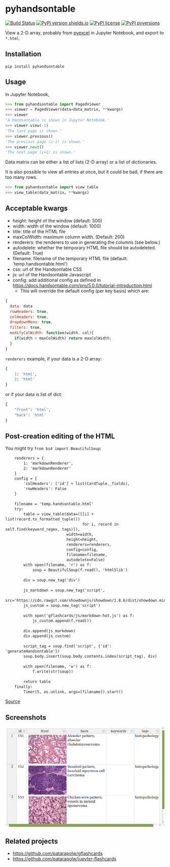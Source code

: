 # pyhandsontable

[![Build Status](https://travis-ci.org/patarapolw/pyhandsontable.svg?branch=master)](https://travis-ci.org/patarapolw/pyhandsontable)
[![PyPI version shields.io](https://img.shields.io/pypi/v/pyhandsontable.svg)](https://pypi.python.org/pypi/pyhandsontable/)
[![PyPI license](https://img.shields.io/pypi/l/pyhandsontable.svg)](https://pypi.python.org/pypi/pyhandsontable/)
[![PyPI pyversions](https://img.shields.io/pypi/pyversions/pyhandsontable.svg)](https://pypi.python.org/pypi/pyhandsontable/)

View a 2-D array, probably from [pyexcel](https://github.com/pyexcel/pyexcel) in Jupyter Notebook, and export to `*.html`.

## Installation

```commandline
pip install pyhandsontable
```

## Usage

In Jupyter Notebook,

```python
>>> from pyhandsontable import PagedViewer
>>> viewer = PagedViewer(data=data_matrix, **kwargs)
>>> viewer
'A Handsontable is shown in Jupyter Notebook.'
>>> viewer.view(-1)
'The last page is shown.'
>>> viewer.previous()
'The previous page (i-1) is shown.'
>>> viewer.next()
'The next page (i+1) is shown.'
```

Data matrix can be either a list of lists (2-D array) or a list of dictionaries.

It is also possible to view all entries at once, but it could be bad, if there are too many rows.

```python
>>> from pyhandsontable import view_table
>>> view_table(data_matrix, **kwargs)
```

## Acceptable kwargs

- height: height of the window (default: 500)
- width: width of the window (default: 1000)
- title: title of the HTML file
- maxColWidth: maximum column width. (Default: 200)
- renderers: the renderers to use in generating the columns (see below.)
- autodelete: whether the temporary HTML file should be autodeleted. (Default: True)
- filename: filename of the temporary HTML file (default: 'temp.handsontable.html')
- css: url of the Handsontable CSS
- js: url of the Handsontable Javascript
- config: add additional config as defined in https://docs.handsontable.com/pro/5.0.0/tutorial-introduction.html
  - This will override the default config (per key basis) which are:
  
```javascript
{
  data: data
  rowHeaders: true,
  colHeaders: true,
  dropdownMenu: true,
  filters: true,
  modifyColWidth: function(width, col){
    if(width > maxColWidth) return maxColWidth;
  }
}
```

`renderers` example, if your data is a 2-D array:

```python
{
    1: 'html',
    2: 'html'
}
```

or if your data is list of dict:

```python
{
    "front": 'html',
    "back": 'html'
}
```

## Post-creation editing of the HTML

You might try `from bs4 import BeautifulSoup`:

        renderers = {
            1: 'markdownRenderer',
            2: 'markdownRenderer'
        }
        config = {
            'colHeaders': ['id'] + list(CardTuple._fields),
            'rowHeaders': False
        }

        filename = 'temp.handsontable.html'
        try:
            table = view_table(data=([[i] + list(record.to_formatted_tuple())
                                      for i, record in self.find(keyword_regex, tags)]),
                               width=width,
                               height=height,
                               renderers=renderers,
                               config=config,
                               filename=filename,
                               autodelete=False)
            with open(filename, 'r') as f:
                soup = BeautifulSoup(f.read(), 'html5lib')

            div = soup.new_tag('div')

            js_markdown = soup.new_tag('script',
                                       src='https://cdn.rawgit.com/showdownjs/showdown/1.8.6/dist/showdown.min.js')
            js_custom = soup.new_tag('script')

            with open('gflashcards/js/markdown-hot.js') as f:
                js_custom.append(f.read())

            div.append(js_markdown)
            div.append(js_custom)

            script_tag = soup.find('script', {'id': 'generateHandsontable'})
            soup.body.insert(soup.body.contents.index(script_tag), div)

            with open(filename, 'w') as f:
                f.write(str(soup))

            return table
        finally:
            Timer(5, os.unlink, args=[filename]).start()

[Source](https://github.com/patarapolw/gflashcards/blob/master/gflashcards/app.py#L93)

## Screenshots

![0.png](/screenshots/0.png?raw=true)

## Related projects

- https://github.com/patarapolw/gflashcards
- https://github.com/patarapolw/jupyter-flashcards
